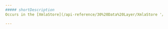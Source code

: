 ```yaml
---
##### shortDescription
Occurs in the [XmlaStore](/api-reference/30%20Data%20Layer/XmlaStore '/Documentation/ApiReference/Data_Layer/XmlaStore/') if the received data cannot be parsed into XML.

---
```


